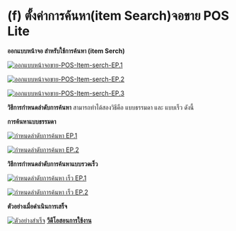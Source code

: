 # (f)    ตั้งค่าการค้นหา(item Search)จอขาย POS Lite

**ออกแบบหน้าจอ สำหรับใช้การค้นหา (item Serch)**

[![ออกแบบหน้าจอขาย-POS-Item-serch-EP.1](http://www.smlaccount.com/manual/wp-content/uploads/2017/12/ออกแบบหน้าจอขาย-POS-Item-serch-EP.1.jpg)](http://www.smlaccount.com/manual/wp-content/uploads/2017/12/ออกแบบหน้าจอขาย-POS-Item-serch-EP.1.jpg)

[![ออกแบบหน้าจอขาย-POS-Item-serch-EP.2](http://www.smlaccount.com/manual/wp-content/uploads/2017/12/ออกแบบหน้าจอขาย-POS-Item-serch-EP.2.jpg)](http://www.smlaccount.com/manual/wp-content/uploads/2017/12/ออกแบบหน้าจอขาย-POS-Item-serch-EP.2.jpg)

[![ออกแบบหน้าจอขาย-POS-Item-serch-EP.3](http://www.smlaccount.com/manual/wp-content/uploads/2017/12/ออกแบบหน้าจอขาย-POS-Item-serch-EP.3.jpg)](http://www.smlaccount.com/manual/wp-content/uploads/2017/12/ออกแบบหน้าจอขาย-POS-Item-serch-EP.3.jpg)

**วิธีการกำหนดลำดับการค้นหา** สามารถทำได้สองวิธีคือ แบบธรรมดา และ แบบเร็ว ดังนี้ 

**การค้นหาแบบธรรมดา**

[![กำหนดลำดับการค้นหา EP.1](http://www.smlaccount.com/manual/wp-content/uploads/2017/12/กำหนดลำดับการค้นหา-EP.1.jpg)](http://www.smlaccount.com/manual/wp-content/uploads/2017/12/กำหนดลำดับการค้นหา-EP.1.jpg)

[![กำหนดลำดับการค้นหา EP.2](http://www.smlaccount.com/manual/wp-content/uploads/2017/12/กำหนดลำดับการค้นหา-EP.2.jpg)](http://www.smlaccount.com/manual/wp-content/uploads/2017/12/กำหนดลำดับการค้นหา-EP.2.jpg)

**วิธีการกำหนดลำดับการค้นหาแบบรวดเร็ว**

[![กำหนดลำดับการค้นหา เร็ว EP.1](http://www.smlaccount.com/manual/wp-content/uploads/2017/12/กำหนดลำดับการค้นหา-เร็ว-EP.1.jpg)](http://www.smlaccount.com/manual/wp-content/uploads/2017/12/กำหนดลำดับการค้นหา-เร็ว-EP.1.jpg)

[![กำหนดลำดับการค้นหา เร็ว EP.2](http://www.smlaccount.com/manual/wp-content/uploads/2017/12/กำหนดลำดับการค้นหา-เร็ว-EP.2.jpg)](http://www.smlaccount.com/manual/wp-content/uploads/2017/12/กำหนดลำดับการค้นหา-เร็ว-EP.2.jpg)

**ตัวอย่างเมื่อดำเนินการเสร็จ**

[![ตัวอย่างสำเร็จ](http://www.smlaccount.com/manual/wp-content/uploads/2017/12/ตัวอย่างสำเร็จ.jpg)](http://www.smlaccount.com/manual/wp-content/uploads/2017/12/ตัวอย่างสำเร็จ.jpg)
[**วีดีโอสอนการใช้งาน**](https://youtu.be/4NIbxi7eg0U)

